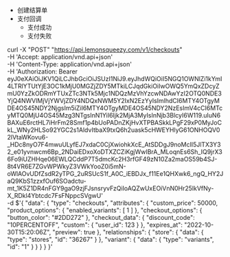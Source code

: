 - 创建结算单
- 支付回调
    - 支付成功
    - 支付失败
    

curl -X "POST" "https://api.lemonsqueezy.com/v1/checkouts" \
     -H 'Accept: application/vnd.api+json' \
     -H 'Content-Type: application/vnd.api+json' \
     -H 'Authorization: Bearer eyJ0eXAiOiJKV1QiLCJhbGciOiJSUzI1NiJ9.eyJhdWQiOiI5NGQ1OWNlZi1kYmI4LTRlYTUtYjE3OC1kMjU0MGZjZDY5MTkiLCJqdGkiOiIwOWQ5YmQxZDcyZmU0YzZkODRmYTUxZTc3NTk5Mjc1NDQzMzVhYzcwNDAwYzI2OTQ0NDE3YjQ4NWVlMjVjYWVjZDY4NDQxNWM5Y2IxN2EzYyIsImlhdCI6MTY4OTgyMDE4OS45NDY2NjgsIm5iZiI6MTY4OTgyMDE4OS45NDY2NzEsImV4cCI6MTcyMTQ0MjU4OS45Mzg3NTgsInN1YiI6Ijk2MjA3MyIsInNjb3BlcyI6W119.uIuN6BAXuE6rctHL7iHrFm28Smf1p4bUoPADnZKjHvXTPBASkkLPgF29xP0MyJoCkL_WNy2HLSo92YGC2s1AldvItbaX9txQ6h2uask5cHWEYHlyG61ONHOQV02lVtaWKovu6-_HDc8nyO7F4mwuULyfEJ7xdaC0CjXwiohkXcE_AtSDDgJ9noMcIl5JlTX3Y32_e01yvnwcm6Bp_2NDaiEDxoXoDTXZCZiKgjWwIBrA_MLoqnEs6Sh_IQ9jrX36Fo9iUZHHqe06EWLQCddP7T5dmcKc2H3rfGF49zN10Za2maOS59b4SJ-8t4VR6E7ZGvWPWkyZ3VWkYooZ0i5mN-oWlAOvUDfZsdR2yTPG_2uRSUcS1f_A0C_iEBDJx_f11Ee1QHXwk6_ngQ_HY2JaQ9KbS1zzxfOuf6SOadctu-mt_1K5Z1DR4nFGY9gaO9zjFJsnsryvFzQiIoAQZwUxEOiVnN0Hr25lkVfNy-X_RDkl4Ybtcdc7FsFNppcSVgwU' \
     -d $'{
  "data": {
    "type": "checkouts",
    "attributes": {
      "custom_price": 50000,
      "product_options": {
        "enabled_variants": [
          1
        ]
      },
      "checkout_options": {
        "button_color": "#2DD272"
      },
      "checkout_data": {
        "discount_code": "10PERCENTOFF",
        "custom": {
          "user_id": 123
        }
      },
      "expires_at": "2022-10-30T15:20:06Z",
      "preview": true
    },
    "relationships": {
      "store": {
        "data": {
          "type": "stores",
          "id": "36267"
        }
      },
      "variant": {
        "data": {
          "type": "variants",
          "id": "1"
        }
      }
    }
  }
}'